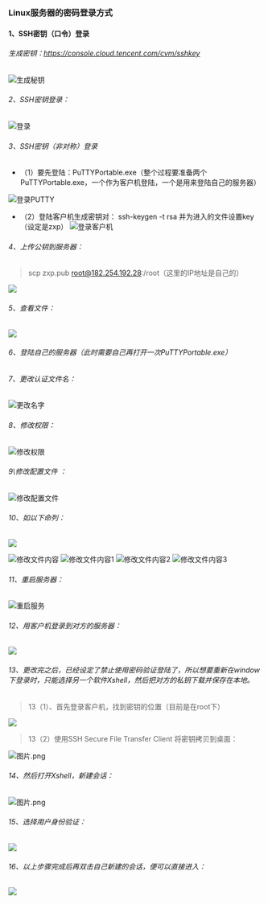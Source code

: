 ### Linux服务器的密码登录方式

#### 1、SSH密钥（口令）登录

######  生成密钥：[<u>https://console.cloud.tencent.com/cvm/sshkey</u>](https://console.cloud.tencent.com/cvm/sshkey)

![生成秘钥](https://upload-images.jianshu.io/upload_images/7563229-fcb41f51e2082de9.png?imageMogr2/auto-orient/strip%7CimageView2/2/w/1240)
###### 2、SSH密钥登录：
![登录](https://upload-images.jianshu.io/upload_images/7563229-68c5da0943aba778.png?imageMogr2/auto-orient/strip%7CimageView2/2/w/1240)
###### 3、SSH密钥（非对称）登录
- （1）要先登陆：PuTTYPortable.exe（整个过程要准备两个PuTTYPortable.exe，一个作为客户机登陆，一个是用来登陆自己的服务器）


![登录PUTTY](https://upload-images.jianshu.io/upload_images/7563229-d4efd94c87840e16.png?imageMogr2/auto-orient/strip%7CimageView2/2/w/1240)
- （2）登陆客户机生成密钥对：
ssh-keygen  -t   rsa        并为进入的文件设置key（设定是zxp）
![登录客户机](https://upload-images.jianshu.io/upload_images/7563229-38d26ce31ea520e3.png?imageMogr2/auto-orient/strip%7CimageView2/2/w/1240)

###### 4、上传公钥到服务器：
> scp  zxp.pub   root@182.254.192.28:/root（这里的IP地址是自己的）

![](https://upload-images.jianshu.io/upload_images/7563229-1000e287ca79776f.png?imageMogr2/auto-orient/strip%7CimageView2/2/w/1240)
###### 5、查看文件：
![](https://upload-images.jianshu.io/upload_images/7563229-c6610c06a23586b6.png?imageMogr2/auto-orient/strip%7CimageView2/2/w/1240)
###### 6、登陆自己的服务器（此时需要自己再打开一次PuTTYPortable.exe）
###### 7、更改认证文件名：

![更改名字](https://upload-images.jianshu.io/upload_images/7563229-a9d621702b7f3faa.png?imageMogr2/auto-orient/strip%7CimageView2/2/w/1240)
###### 8、修改权限：
![修改权限](https://upload-images.jianshu.io/upload_images/7563229-3994ee72acc3bae2.png?imageMogr2/auto-orient/strip%7CimageView2/2/w/1240)
###### 9\修改配置文件 ：
![修改配置文件](https://upload-images.jianshu.io/upload_images/7563229-663edc111260d326.png?imageMogr2/auto-orient/strip%7CimageView2/2/w/1240)
###### 10、如以下命列：
![](https://upload-images.jianshu.io/upload_images/7563229-f032a441c890b4a2.png?imageMogr2/auto-orient/strip%7CimageView2/2/w/1240)


![修改文件内容](https://upload-images.jianshu.io/upload_images/7563229-e4144f3e98fa7a5d.png?imageMogr2/auto-orient/strip%7CimageView2/2/w/1240)
![修改文件内容1](https://upload-images.jianshu.io/upload_images/7563229-f753905f17954c1e.png?imageMogr2/auto-orient/strip%7CimageView2/2/w/1240)
![修改文件内容2](https://upload-images.jianshu.io/upload_images/7563229-fe9714b34484fc15.png?imageMogr2/auto-orient/strip%7CimageView2/2/w/1240)
![修改文件内容3](https://upload-images.jianshu.io/upload_images/7563229-ddc2f3db1e088ad7.png?imageMogr2/auto-orient/strip%7CimageView2/2/w/1240)
###### 11、重启服务器：
![重启服务](https://upload-images.jianshu.io/upload_images/7563229-12045284d36cfb22.png?imageMogr2/auto-orient/strip%7CimageView2/2/w/1240)
###### 12、用客户机登录到对方的服务器：

![](https://upload-images.jianshu.io/upload_images/7563229-2db0e8b5dd372695.png?imageMogr2/auto-orient/strip%7CimageView2/2/w/1240)
###### 13、更改完之后，已经设定了禁止使用密码验证登陆了，所以想要重新在window下登录时，只能选择另一个软件Xshell，然后把对方的私钥下载并保存在本地。
>  13（1）、首先登录客户机，找到密钥的位置（目前是在root下）

![](https://upload-images.jianshu.io/upload_images/7563229-d9eabe34dcb96e8a.png?imageMogr2/auto-orient/strip%7CimageView2/2/w/1240)
> 13（2）使用SSH Secure File Transfer Client 将密钥拷贝到桌面：

![图片.png](https://upload-images.jianshu.io/upload_images/7563229-e0729da858cb6c93.png?imageMogr2/auto-orient/strip%7CimageView2/2/w/1240)
###### 14、然后打开Xshell，新建会话：
![图片.png](https://upload-images.jianshu.io/upload_images/7563229-8eee6905c42bf06b.png?imageMogr2/auto-orient/strip%7CimageView2/2/w/1240)
###### 15、选择用户身份验证：
![](https://upload-images.jianshu.io/upload_images/7563229-0036873c9d8fc7e5.png?imageMogr2/auto-orient/strip%7CimageView2/2/w/1240)
###### 16、以上步骤完成后再双击自己新建的会话，便可以直接进入：
![](https://upload-images.jianshu.io/upload_images/7563229-67901981e5a27ec7.png?imageMogr2/auto-orient/strip%7CimageView2/2/w/1240)

